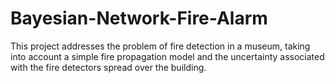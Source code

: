 # Bayesian-Network-Fire-Alarm
This project addresses the problem of fire detection in a museum, taking into account a simple fire propagation model and the uncertainty associated with the fire detectors spread over the building.
